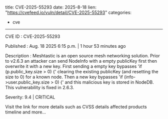  
title: CVE-2025-55293
date: 2025-8-18
lien: "https://cvefeed.io/vuln/detail/CVE-2025-55293"
categories:
  - cve
---

CVE ID : CVE-2025-55293

Published :  Aug. 18
2025
6:15 p.m. | 1 hour
53 minutes ago

Description : Meshtastic is an open source mesh networking solution. Prior to v2.6.3
an attacker can send NodeInfo with a empty publicKey first
then overwrite it with a new key. First sending a empty key bypasses 'if (p.public_key.size > 0) {'
clearing the existing publicKey (and resetting the size to 0) for a known node. Then a new key bypasses 'if (info->user.public_key.size > 0) {'
and this malicious key is stored in NodeDB. This vulnerability is fixed in 2.6.3.

Severity: 9.4 | CRITICAL

Visit the link for more details
such as CVSS details
affected products
timeline
and more...
